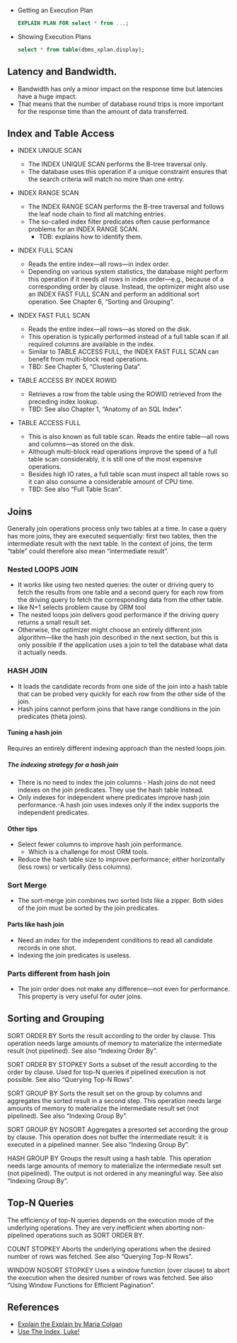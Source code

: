 * Getting an Execution Plan
    ```sql
    EXPLAIN PLAN FOR select * from ...;

    ```
* Showing Execution Plans
    ```sql
    select * from table(dbms_xplan.display);
    ```

## Latency and Bandwidth.
* Bandwidth has only a minor impact on the response time but latencies have a huge impact. 
* That means that the number of database round trips is more important for the response time than the amount of data transferred.

## Index and Table Access
* INDEX UNIQUE SCAN
    * The INDEX UNIQUE SCAN performs the B-tree traversal only. 
    * The database uses this operation if a unique constraint ensures that the search criteria will match no more than one entry.

* INDEX RANGE SCAN
    * The INDEX RANGE SCAN performs the B-tree traversal and follows the leaf node chain to find all matching entries. 
    * The so-called index filter predicates often cause performance problems for an INDEX RANGE SCAN. 
        * TDB: explains how to identify them.

* INDEX FULL SCAN
    * Reads the entire index—all rows—in index order.
    * Depending on various system statistics, the database might perform this operation if it needs all rows in index order—e.g., because of a corresponding order by clause. Instead, the optimizer might also use an INDEX FAST FULL SCAN and perform an additional sort operation. See Chapter 6, “Sorting and Grouping”.

* INDEX FAST FULL SCAN
    * Reads the entire index—all rows—as stored on the disk. 
    * This operation is typically performed instead of a full table scan if all required columns are available in the index. 
    * Similar to TABLE ACCESS FULL, the INDEX FAST FULL SCAN can benefit from multi-block read operations. 
    * TBD: See Chapter 5, “Clustering Data”.

* TABLE ACCESS BY INDEX ROWID
    * Retrieves a row from the table using the ROWID retrieved from the preceding index lookup. 
    * TBD: See also Chapter 1, “Anatomy of an SQL Index”.

* TABLE ACCESS FULL
    * This is also known as full table scan. Reads the entire table—all rows and columns—as stored on the disk. 
    * Although multi-block read operations improve the speed of a full table scan considerably, it is still one of the most expensive operations. 
    * Besides high IO rates, a full table scan must inspect all table rows so it can also consume a considerable amount of CPU time. 
    * TBD: See also “Full Table Scan”.

## Joins
Generally join operations process only two tables at a time. In case a query has more joins, they are executed sequentially: first two tables, then the intermediate result with the next table. In the context of joins, the term “table” could therefore also mean “intermediate result”.

### Nested LOOPS JOIN
* It works like using two nested queries: the outer or driving query to fetch the results from one table and a second query for each row from the driving query to fetch the corresponding data from the other table.
* like N+1 selects problem cause by ORM tool
* The nested loops join delivers good performance if the driving query returns a small result set. 
* Otherwise, the optimizer might choose an entirely different join algorithm—like the hash join described in the next section, but this is only possible if the application uses a join to tell the database what data it actually needs.


### HASH JOIN
* It loads the candidate records from one side of the join into a hash table that can be probed very quickly for each row from the other side of the join. 
* Hash joins cannot perform joins that have range conditions in the join predicates (theta joins).

#### Tuning a hash join
Requires an entirely different indexing approach than the nested loops join. 
##### The indexing strategy for a hash join
* There is no need to index the join columns - Hash joins do not need indexes on the join predicates. They use the hash table instead.
* Only indexes for independent where predicates improve hash join performance.-A hash join uses indexes only if the index supports the independent predicates.

#### Other tips
* Select fewer columns to improve hash join performance.
    * Which is a challenge for most ORM tools.
* Reduce the hash table size to improve performance; either horizontally (less rows) or vertically (less columns).

### Sort Merge
* The sort-merge join combines two sorted lists like a zipper. Both sides of the join must be sorted by the join predicates.

#### Parts like hash join 
* Need an index for the independent conditions to read all candidate records in one shot. 
* Indexing the join predicates is useless. 

### Parts different from hash join 
* The join order does not make any difference—not even for performance. This property is very useful for outer joins. 


## Sorting and Grouping
SORT ORDER BY
Sorts the result according to the order by clause. This operation needs large amounts of memory to materialize the intermediate result (not pipelined). See also “Indexing Order By”.

SORT ORDER BY STOPKEY
Sorts a subset of the result according to the order by clause. Used for top-N queries if pipelined execution is not possible. See also “Querying Top-N Rows”.

SORT GROUP BY
Sorts the result set on the group by columns and aggregates the sorted result in a second step. This operation needs large amounts of memory to materialize the intermediate result set (not pipelined). See also “Indexing Group By”.

SORT GROUP BY NOSORT
Aggregates a presorted set according the group by clause. This operation does not buffer the intermediate result: it is executed in a pipelined manner. See also “Indexing Group By”.

HASH GROUP BY
Groups the result using a hash table. This operation needs large amounts of memory to materialize the intermediate result set (not pipelined). The output is not ordered in any meaningful way. See also “Indexing Group By”.

## Top-N Queries
The efficiency of top-N queries depends on the execution mode of the underlying operations. They are very inefficient when aborting non-pipelined operations such as SORT ORDER BY.

COUNT STOPKEY
Aborts the underlying operations when the desired number of rows was fetched. See also “Querying Top-N Rows”.

WINDOW NOSORT STOPKEY
Uses a window function (over clause) to abort the execution when the desired number of rows was fetched. See also “Using Window Functions for Efficient Pagination”.

## References
* [Explain the Explain by Maria Colgan](https://github.com/EddieChoCho/tech-talks-note/blob/master/2020/ExplainTheExplain.md)
* [Use The Index, Luke!](https://use-the-index-luke.com/)
